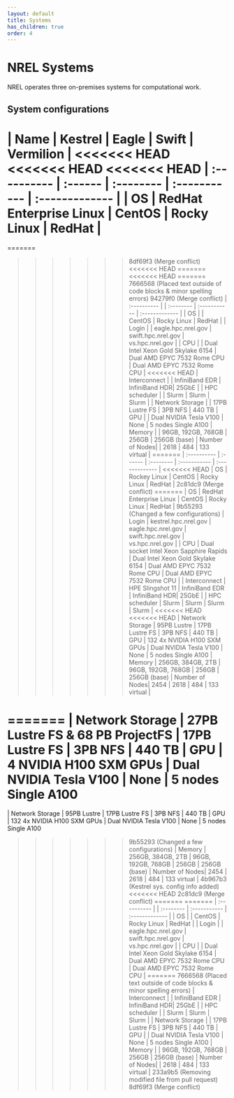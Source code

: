 ```yaml
---
layout: default
title: Systems
has_children: true
order: 4
---
```


# NREL Systems
NREL operates three on-premises systems for computational work. 

## System configurations

| Name        | Kestrel | Eagle     | Swift        | Vermilion     | 
<<<<<<< HEAD
<<<<<<< HEAD
<<<<<<< HEAD
| :---------- | :------ | :-------- | :----------- | :------------- |
| OS          | RedHat Enterprise Linux | CentOS    | Rocky Linux    | RedHat       |
=======
=======
>>>>>>> 8df69f3 (Merge conflict)
<<<<<<< HEAD
=======
<<<<<<< HEAD
=======
>>>>>>> 7666568 (Placed text outside of code blocks & minor spelling errors)
>>>>>>> 94279f0 (Merge conflict)
| :---------- |         | :-------- | :----------- | :------------- |
| OS          |         | CentOS    | Rocky Linux    | RedHat       |
| Login       |         | eagle.hpc.nrel.gov | swift.hpc.nrel.gov | vs.hpc.nrel.gov |
| CPU         |         | Dual Intel Xeon Gold Skylake 6154 | Dual AMD EPYC 7532 Rome CPU | Dual AMD EPYC 7532 Rome CPU |
<<<<<<< HEAD
| Interconnect |        | InfiniBand EDR | InfiniBand HDR| 25GbE |
| HPC scheduler |       | Slurm | Slurm | Slurm |
| Network Storage |     | 17PB Lustre FS | 3PB NFS | 440 TB
| GPU         |         | Dual NVIDIA Tesla V100 | None | 5 nodes Single A100
| Memory      |         | 96GB, 192GB, 768GB | 256GB | 256GB (base)
| Number of Nodes|      | 2618 | 484 | 133 virtual |
=======
| :---------- | :------ | :-------- | :----------- | :------------- |
<<<<<<< HEAD
| OS          | Rockey Linux | CentOS    | Rocky Linux    | RedHat       |
>>>>>>> 2c81dc9 (Merge conflict)
=======
| OS          | RedHat Enterprise Linux | CentOS    | Rocky Linux    | RedHat       |
>>>>>>> 9b55293 (Changed a few configurations)
| Login       | kestrel.hpc.nrel.gov | eagle.hpc.nrel.gov | swift.hpc.nrel.gov | vs.hpc.nrel.gov |
| CPU         | Dual socket Intel Xeon Sapphire Rapids | Dual Intel Xeon Gold Skylake 6154 | Dual AMD EPYC 7532 Rome CPU | Dual AMD EPYC 7532 Rome CPU |
| Interconnect | HPE Slingshot 11 | InfiniBand EDR | InfiniBand HDR| 25GbE |
| HPC scheduler | Slurm | Slurm | Slurm | Slurm |
<<<<<<< HEAD
<<<<<<< HEAD
| Network Storage | 95PB Lustre | 17PB Lustre FS | 3PB NFS | 440 TB
| GPU         | 132 4x NVIDIA H100 SXM GPUs | Dual NVIDIA Tesla V100 | None | 5 nodes Single A100
| Memory      | 256GB, 384GB, 2TB | 96GB, 192GB, 768GB | 256GB | 256GB (base)
| Number of Nodes| 2454 | 2618 | 484 | 133 virtual |

=======
| Network Storage | 27PB Lustre FS & 68 PB ProjectFS | 17PB Lustre FS | 3PB NFS | 440 TB
| GPU         | 4 NVIDIA H100 SXM GPUs | Dual NVIDIA Tesla V100 | None | 5 nodes Single A100
=======
| Network Storage | 95PB Lustre | 17PB Lustre FS | 3PB NFS | 440 TB
| GPU         | 132 4x NVIDIA H100 SXM GPUs | Dual NVIDIA Tesla V100 | None | 5 nodes Single A100
>>>>>>> 9b55293 (Changed a few configurations)
| Memory      | 256GB, 384GB, 2TB | 96GB, 192GB, 768GB | 256GB | 256GB (base)
| Number of Nodes| 2454 | 2618 | 484 | 133 virtual |
>>>>>>> 4b967b3 (Kestrel sys. config info added)
<<<<<<< HEAD
>>>>>>> 2c81dc9 (Merge conflict)
=======
=======
| :---------- |        | :-------- | :----------- | :------------- |
| OS          |        | CentOS    | Rocky Linux    | RedHat       |
| Login       |        | eagle.hpc.nrel.gov | swift.hpc.nrel.gov | vs.hpc.nrel.gov |
| CPU         |        | Dual Intel Xeon Gold Skylake 6154 | Dual AMD EPYC 7532 Rome CPU | Dual AMD EPYC 7532 Rome CPU |
=======
>>>>>>> 7666568 (Placed text outside of code blocks & minor spelling errors)
| Interconnect |        | InfiniBand EDR | InfiniBand HDR| 25GbE |
| HPC scheduler |       | Slurm | Slurm | Slurm |
| Network Storage |     | 17PB Lustre FS | 3PB NFS | 440 TB
| GPU         |         | Dual NVIDIA Tesla V100 | None | 5 nodes Single A100
| Memory      |         | 96GB, 192GB, 768GB | 256GB | 256GB (base)
| Number of Nodes|      | 2618 | 484 | 133 virtual |
>>>>>>> 233a9b5 (Removing modified file from pull request)
>>>>>>> 8df69f3 (Merge conflict)


